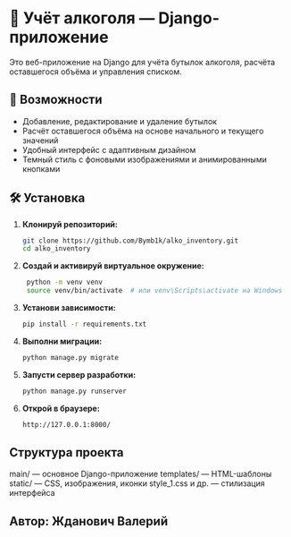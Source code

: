 # 🍷 Учёт алкоголя — Django-приложение

Это веб-приложение на Django для учёта бутылок алкоголя, расчёта оставшегося объёма и управления списком.

## 🚀 Возможности

- Добавление, редактирование и удаление бутылок
- Расчёт оставшегося объёма на основе начального и текущего значений
- Удобный интерфейс с адаптивным дизайном
- Темный стиль с фоновыми изображениями и анимированными кнопками

## 🛠️ Установка
1. **Клонируй репозиторий:**

   ```bash
   git clone https://github.com/Bymb1k/alko_inventory.git
   cd alko_inventory

2. **Создай и активируй виртуальное окружение:**

   ```bash
    python -m venv venv
    source venv/bin/activate  # или venv\Scripts\activate на Windows

3. **Установи зависимости:**

    ```bash
    pip install -r requirements.txt

4. **Выполни миграции:**    

    ```bash
    python manage.py migrate

5. **Запусти сервер разработки:** 

    ```bash
    python manage.py runserver

6. **Открой в браузере:**

    ```bash
    http://127.0.0.1:8000/

## Структура проекта

main/ — основное Django-приложение
templates/ — HTML-шаблоны
static/ — CSS, изображения, иконки
style_1.css и др. — стилизация интерфейса    

## Автор: Жданович Валерий
